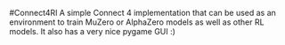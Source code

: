 #Connect4Rl
A simple Connect 4 implementation that can be used as an environment to train MuZero or AlphaZero models as well as other RL models. It also has a very nice pygame GUI :)
